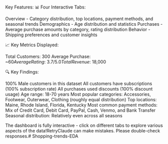 Key Features:
📊 Four Interactive Tabs:

Overview - Category distribution, top locations, payment methods, and seasonal trends
Demographics - Age distribution and statistics
Purchases - Average purchase amounts by category, rating distribution
Behavior - Shipping preferences and customer insights

📈 Key Metrics Displayed:

Total Customers: 300
Average Purchase: ~$60
Average Rating: ~3.7/5.0
Total Revenue: ~$18,000

🔍 Key Findings:

100% Male customers in this dataset
All customers have subscriptions (100% subscription rate)
All purchases used discounts (100% discount usage)
Age range: 18-70 years
Most popular categories: Accessories, Footwear, Outerwear, Clothing (roughly equal distribution)
Top locations: Maine, Rhode Island, Florida, Kentucky
Most common payment methods: Mix of Credit Card, Debit Card, PayPal, Cash, Venmo, and Bank Transfer
Seasonal distribution: Relatively even across all seasons

The dashboard is fully interactive - click on different tabs to explore various aspects of the data!RetryClaude can make mistakes. Please double-check responses.# Shopping-trends-EDA
